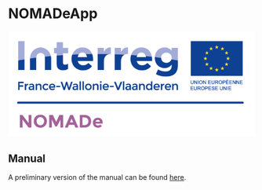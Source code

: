 # NOMADeApp

![NOMADe Logo](https://github.com/MathieuT-dot/NOMADeApp/blob/master/app/src/main/res/drawable/nomade_logo_small.png)

## Manual
A preliminary version of the manual can be found [here](NOMADe%20manual%20v4.pdf).
